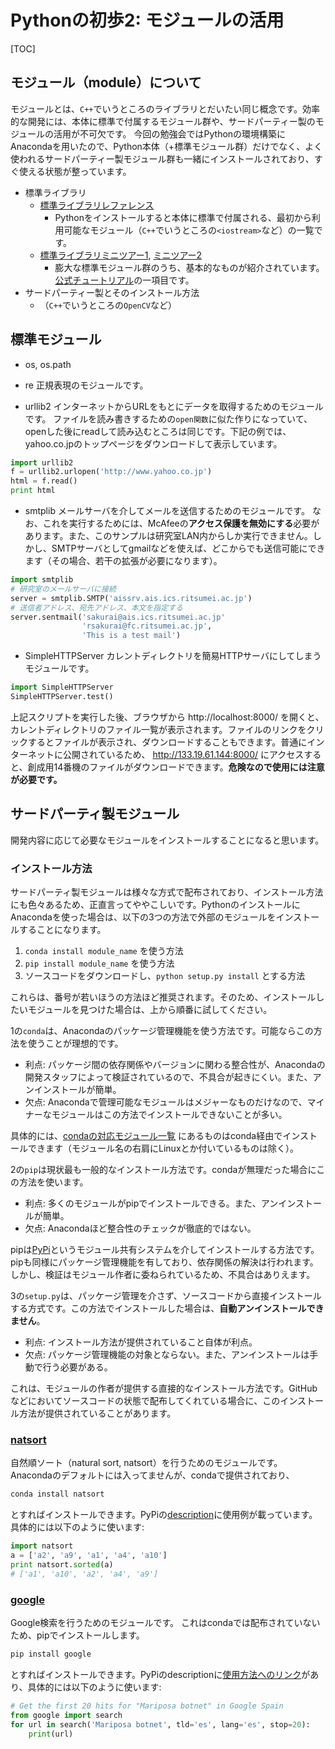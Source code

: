 Pythonの初歩2: モジュールの活用
==========================

[TOC]

## モジュール（module）について

モジュールとは、`C++`でいうところのライブラリとだいたい同じ概念です。効率的な開発には、本体に標準で付属するモジュール群や、サードパーティー製のモジュールの活用が不可欠です。
今回の勉強会ではPythonの環境構築にAnacondaを用いたので、Python本体（+標準モジュール群）だけでなく、よく使われるサードパーティー製モジュール群も一緒にインストールされており、すぐ使える状態が整っています。

* 標準ライブラリ
  * [標準ライブラリレファレンス](http://docs.python.jp/2.7/library/index.html)
    * Pythonをインストールすると本体に標準で付属される、最初から利用可能なモジュール（`C++`でいうところの`<iostream>`など）の一覧です。
  * [標準ライブラリミニツアー1](http://docs.python.jp/2/tutorial/stdlib.html), [ミニツアー2](http://docs.python.jp/2/tutorial/stdlib2.html)
    * 膨大な標準モジュール群のうち、基本的なものが紹介されています。[公式チュートリアル](http://docs.python.jp/2/tutorial/index.html)の一項目です。
* サードパーティー製とそのインストール方法
  * （`C++`でいうところの`OpenCV`など）

## 標準モジュール

* os, os.path
* re
正規表現のモジュールです。

* urllib2
インターネットからURLをもとにデータを取得するためのモジュールです。
ファイルを読み書きするための`open関数`に似た作りになっていて、openした後にreadして読み込むところは同じです。下記の例では、yahoo.co.jpのトップページをダウンロードして表示しています。

```python
import urllib2
f = urllib2.urlopen('http://www.yahoo.co.jp')
html = f.read()
print html
```

* smtplib
メールサーバを介してメールを送信するためのモジュールです。
なお、これを実行するためには、McAfeeの**アクセス保護を無効にする**必要があります。また、このサンプルは研究室LAN内からしか実行できません。しかし、SMTPサーバとしてgmailなどを使えば、どこからでも送信可能にできます（その場合、若干の拡張が必要になります）。

```python
import smtplib
# 研究室のメールサーバに接続
server = smtplib.SMTP('aissrv.ais.ics.ritsumei.ac.jp') 
# 送信者アドレス、宛先アドレス、本文を指定する
server.sentmail('sakurai@ais.ics.ritsumei.ac.jp'
				'rsakurai@fc.ritsumei.ac.jp',
				'This is a test mail')
```

* SimpleHTTPServer
カレントディレクトリを簡易HTTPサーバにしてしまうモジュールです。

```python
import SimpleHTTPServer
SimpleHTTPServer.test()
```

上記スクリプトを実行した後、ブラウザから http://localhost:8000/ を開くと、カレントディレクトリのファイル一覧が表示されます。ファイルのリンクをクリックするとファイルが表示され、ダウンロードすることもできます。普通にインターネットに公開されているため、 http://133.19.61.144:8000/ にアクセスすると、創成用14番機のファイルがダウンロードできます。**危険なので使用には注意が必要です。**

## サードパーティ製モジュール
開発内容に応じて必要なモジュールをインストールすることになると思います。

### インストール方法
サードパーティ製モジュールは様々な方式で配布されており、インストール方法にも色々あるため、正直言ってややこしいです。PythonのインストールにAnacondaを使った場合は、以下の3つの方法で外部のモジュールをインストールすることになります。

1. `conda install module_name` を使う方法
2. `pip install module_name` を使う方法
3. ソースコードをダウンロードし、`python setup.py install` とする方法

これらは、番号が若いほうの方法ほど推奨されます。そのため、インストールしたいモジュールを見つけた場合は、上から順番に試してください。

1の`conda`は、Anacondaのパッケージ管理機能を使う方法です。可能ならこの方法を使うことが理想的です。

* 利点: パッケージ間の依存関係やバージョンに関わる整合性が、Anacondaの開発スタッフによって検証されているので、不具合が起きにくい。また、アンインストールが簡単。
* 欠点: Anacondaで管理可能なモジュールはメジャーなものだけなので、マイナーなモジュールはこの方法でインストールできないことが多い。

具体的には、[condaの対応モジュール一覧](http://docs.continuum.io/anaconda/pkg-docs.html) にあるものはconda経由でインストールできます（モジュール名の右肩にLinuxとか付いているものは除く）。

2の`pip`は現状最も一般的なインストール方法です。condaが無理だった場合にこの方法を使います。

* 利点: 多くのモジュールがpipでインストールできる。また、アンインストールが簡単。
* 欠点: Anacondaほど整合性のチェックが徹底的ではない。

pipは[PyPi](https://pypi.python.org/pypi)というモジュール共有システムを介してインストールする方法です。pipも同様にパッケージ管理機能を有しており、依存関係の解決は行われます。しかし、検証はモジュール作者に委ねられているため、不具合はありえます。

3の`setup.py`は、パッケージ管理を介さず、ソースコードから直接インストールする方式です。この方法でインストールした場合は、**自動アンインストールできません**。

* 利点: インストール方法が提供されていること自体が利点。
* 欠点: パッケージ管理機能の対象とならない。また、アンインストールは手動で行う必要がある。

これは、モジュールの作者が提供する直接的なインストール方法です。GitHubなどにおいてソースコードの状態で配布してくれている場合に、このインストール方法が提供されていることがあります。

### [natsort](https://pypi.python.org/pypi/natsort)
自然順ソート（natural sort, natsort）を行うためのモジュールです。
Anacondaのデフォルトには入ってませんが、condaで提供されており、

```bash
conda install natsort
```

とすればインストールできます。PyPiの[description](https://pypi.python.org/pypi/natsort)に使用例が載っています。具体的には以下のように使います:

```python
import natsort
a = ['a2', 'a9', 'a1', 'a4', 'a10']
print natsort.sorted(a)
# ['a1', 'a10', 'a2', 'a4', 'a9']
```

### [google](https://pypi.python.org/pypi/google)

Google検索を行うためのモジュールです。
これはcondaでは配布されていないため、pipでインストールします。

```bash
pip install google
```

とすればインストールできます。PyPiのdescriptionに[使用方法へのリンク](https://breakingcode.wordpress.com/2010/06/29/google-search-python/)があり、具体的には以下のように使います:

```python
# Get the first 20 hits for "Mariposa botnet" in Google Spain
from google import search
for url in search('Mariposa botnet', tld='es', lang='es', stop=20):
    print(url)
```
